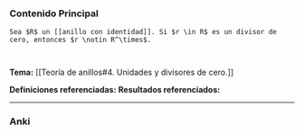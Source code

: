 ### Contenido Principal

```ad-proposition
Sea $R$ un [[anillo con identidad]]. Si $r \in R$ es un divisor de cero, entonces $r \notin R^\times$.
```

```ad-proof


```

**Tema:** [[Teoría de anillos#4. Unidades y divisores de cero.]]

**Definiciones referenciadas:** 
**Resultados referenciados:**

---
### Anki
